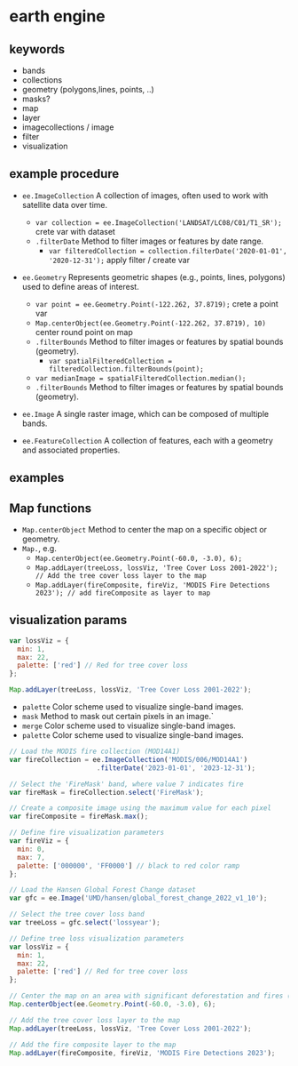 # earth engine

## keywords
- bands
- collections
- geometry (polygons,lines, points, ..)
- masks?
- map
- layer
- imagecollections / image
- filter
- visualization

## example procedure
- `ee.ImageCollection` A collection of images, often used to work with satellite data over time.
  - `var collection = ee.ImageCollection('LANDSAT/LC08/C01/T1_SR');` crete var with dataset
  - `.filterDate` Method to filter images or features by date range.
    - `var filteredCollection = collection.filterDate('2020-01-01', '2020-12-31');` apply filter / create var
- `ee.Geometry` Represents geometric shapes (e.g., points, lines, polygons) used to define areas of interest.
  - `var point = ee.Geometry.Point(-122.262, 37.8719);` crete a point var
  - `Map.centerObject(ee.Geometry.Point(-122.262, 37.8719), 10)` center round point on map
  - `.filterBounds` Method to filter images or features by spatial bounds (geometry).
    - `var spatialFilteredCollection = filteredCollection.filterBounds(point);`
  - `var medianImage = spatialFilteredCollection.median();`
  - `.filterBounds` Method to filter images or features by spatial bounds (geometry).

- `ee.Image` A single raster image, which can be composed of multiple bands.
- `ee.FeatureCollection` A collection of features, each with a geometry and associated properties.


## examples


## Map functions
- `Map.centerObject` Method to center the map on a specific object or geometry.
- `Map.`, e.g.
  - `Map.centerObject(ee.Geometry.Point(-60.0, -3.0), 6);`
  - `Map.addLayer(treeLoss, lossViz, 'Tree Cover Loss 2001-2022'); // Add the tree cover loss layer to the map`
  - `Map.addLayer(fireComposite, fireViz, 'MODIS Fire Detections 2023'); // add fireComposite as layer to map`

## visualization params
```js
var lossViz = {
  min: 1,
  max: 22,
  palette: ['red'] // Red for tree cover loss
};

Map.addLayer(treeLoss, lossViz, 'Tree Cover Loss 2001-2022');
```

- `palette` Color scheme used to visualize single-band images.
- `mask` Method to mask out certain pixels in an image.`
- `merge` Color scheme used to visualize single-band images.
- `palette` Color scheme used to visualize single-band images.



```js
// Load the MODIS fire collection (MOD14A1)
var fireCollection = ee.ImageCollection('MODIS/006/MOD14A1')
                      .filterDate('2023-01-01', '2023-12-31');

// Select the 'FireMask' band, where value 7 indicates fire
var fireMask = fireCollection.select('FireMask');

// Create a composite image using the maximum value for each pixel
var fireComposite = fireMask.max();

// Define fire visualization parameters
var fireViz = {
  min: 0,
  max: 7,
  palette: ['000000', 'FF0000'] // black to red color ramp
};

// Load the Hansen Global Forest Change dataset
var gfc = ee.Image('UMD/hansen/global_forest_change_2022_v1_10');

// Select the tree cover loss band
var treeLoss = gfc.select('lossyear');

// Define tree loss visualization parameters
var lossViz = {
  min: 1,
  max: 22,
  palette: ['red'] // Red for tree cover loss
};

// Center the map on an area with significant deforestation and fires (e.g., Amazon rainforest)
Map.centerObject(ee.Geometry.Point(-60.0, -3.0), 6);

// Add the tree cover loss layer to the map
Map.addLayer(treeLoss, lossViz, 'Tree Cover Loss 2001-2022');

// Add the fire composite layer to the map
Map.addLayer(fireComposite, fireViz, 'MODIS Fire Detections 2023');
```
